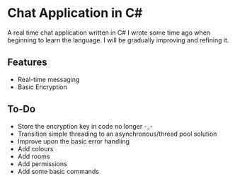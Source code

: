 # Chat Application in C#
A real time chat application written in C# I wrote some time ago when beginning to learn the language. I will be gradually improving and refining it. 

## Features
- Real-time messaging
- Basic Encryption

## To-Do
- Store the encryption key in code no longer -_-
- Transition simple threading to an asynchronous/thread pool solution
- Improve upon the basic error handling
- Add colours
- Add rooms
- Add permissions
- Add some basic commands 